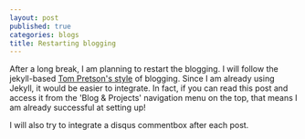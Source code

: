 ```yaml
---
layout: post
published: true
categories: blogs
title: Restarting blogging 
---
```


After a long break, I am planning to restart the blogging. I will follow the jekyll-based <a href="https://tom.preston-werner.com/"> Tom Pretson's style</a> of blogging. Since I am already using Jekyll, it would be easier to integrate. In fact, if you can read this post and access it from the 'Blog & Projects' navigation menu on the top, that means I am already successful at setting up!

I will also try to integrate a disqus commentbox after each post. 